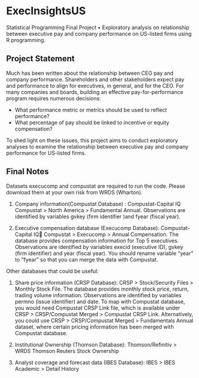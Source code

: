 # ExecInsightsUS
Statistical Programming Final Project • Exploratory analysis on relationship between executive pay and company performance on US-listed firms using R programming.

## Project Statement
Much has been written about the relationship between CEO pay and company performance.  Shareholders and other stakeholders expect pay and performance to align for executives, in general, and for the CEO. For many companies and boards, building an effective pay-for-performance program requires numerous decisions: 
- What performance metric or metrics should be used to reflect performance?
- What percentage of pay should be linked to incentive or equity compensation? 

To shed light on these issues, this project aims to conduct exploratory analyses to examine the relationship between executive pay and company performance for US-listed firms.

## Final Notes
Datasets execucomp and compustat are required to run the code. Please download them at your own risk from  WRDS (Wharton).

1. Company information(Compustat Database) : Compustat-Capital IQ
Compustat > North America > Fundamental Annual.
Observations are identified by variables gvkey (firm identifier )and fyear (fiscal year).

2. Executive compensation database (Execucomp Database): Compustat-Capital IQ
Compustat > Execucomp > Annual Compensation.
The database provides compensation information for Top 5 executives. Observations are identified by variables execid (executive ID), gvkey (firm identifier) and year (fiscal year). You should rename variable “year” to “fyear” so that you can merge the data with Compustat.

Other databases that could be useful:
1. Share price information (CRSP Database): CRSP > Stock/Security Files > Monthly Stock File. The database provides monthly stock price, return, trading volume information. Observations are identified by variables permno (issue identifier) and date. To map with Compustat database, you would need Compustat CRSP Link file, which is available under CRSP > CRSP/Compustat Merged > Compustat CRSP Link. Alternatively, you could use CRSP > CRSP/Compustat Merged > Fundamentals Annual dataset, where certain pricing information has been merged with Compustat database.

2. Institutional Ownership (Thomson Database): Thomson/Refinitiv > WRDS Thomson Reuters Stock Ownership
3. Analyst coverage and forecast data (IBES Database): IBES > IBES Academic > Detail History

